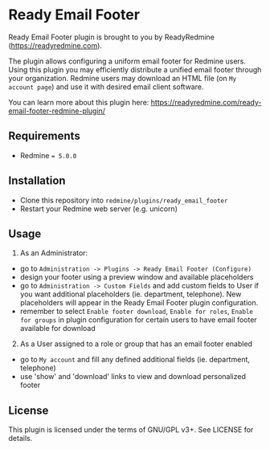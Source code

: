 Ready Email Footer
============

Ready Email Footer plugin is brought to you by ReadyRedmine (https://readyredmine.com).

The plugin allows configuring a uniform email footer for Redmine users. Using this plugin you may efficiently distribute a unified email footer through your organization. Redmine users may download an HTML file (on `My account page`) and use it with desired email client software.

You can learn more about this plugin here: https://readyredmine.com/ready-email-footer-redmine-plugin/

Requirements
------------

- Redmine `= 5.0.0`


Installation
------------

- Clone this repository into `redmine/plugins/ready_email_footer`
- Restart your Redmine web server (e.g. unicorn)


Usage
-------

1) As an Administrator:
- go to `Administration -> Plugins -> Ready Email Footer (Configure)`
- design your footer using a preview window and available placeholders
- go to `Administration -> Custom Fields` and add custom fields to User if you want additional placeholders (ie. department, telephone). New placeholders will appear in the Ready Email Footer plugin configuration.
- remember to select `Enable footer download`, `Enable for roles`, `Enable for groups` in plugin configuration for certain users to have email footer available for download

2) As a User assigned to a role or group that has an email footer enabled
- go to `My account` and fill any defined additional fields (ie. department, telephone)
- use 'show' and 'download' links to view and download personalized footer


License
-------

This plugin is licensed under the terms of GNU/GPL v3+.
See LICENSE for details.
